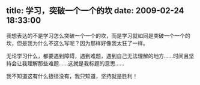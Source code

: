 title: 学习，突破一个一个的坎
date: 2009-02-24 18:33:00
---

&#25105;&#24819;&#34920;&#36798;&#30340;&#19981;&#26159;&#23398;&#20064;&#24590;&#20040;&#31361;&#30772;&#19968;&#20010;&#19968;&#20010;&#30340;&#22350;&#65292;&#32780;&#26159;&#23398;&#20064;&#23601;&#22914;&#21516;&#26159;&#31361;&#30772;&#19968;&#20010;&#19968;&#20010;&#30340;&#22350;&#65292;&#20294;&#26159;&#25105;&#20026;&#20160;&#20040;&#19981;&#36825;&#20040;&#20889;&#21602;&#65311;&#22240;&#20026;&#37027;&#26679;&#22909;&#20687;&#25105;&#22826;&#29378;&#20102;&#19968;&#26679;&#12290;

 &#26080;&#35770;&#23398;&#20064;&#20160;&#20040;&#65292;&#37117;&#35201;&#36935;&#21040;&#38556;&#30861;&#65292;&#36935;&#21040;&#38590;&#39064;&#65292;&#36935;&#21040;&#33258;&#24049;&#26080;&#27861;&#29702;&#35299;&#30340;&#22320;&#26041;&#8230;&#8230;&#26102;&#38388;&#19988;&#22362;&#25345;&#20250;&#35753;&#25105;&#29702;&#35299;&#37027;&#20123;&#38590;&#39064;&#8230;&#8230;&#36825;&#23601;&#26159;&#25105;&#26631;&#39064;&#30340;&#24847;&#24605;&#8230;&#8230;

 &#25105;&#19981;&#30693;&#36947;&#36825;&#26377;&#20160;&#20040;&#25463;&#24452;&#27809;&#26377;&#65292;&#25105;&#21482;&#30693;&#36947;&#65292;&#22362;&#25345;&#23601;&#26159;&#32988;&#21033;&#65281;